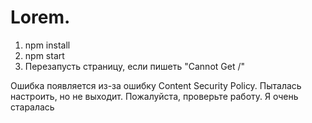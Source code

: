 # Lorem.
1. npm install
2. npm start
3. Перезапусть страницу, если пишеть "Cannot Get /"

Ошибка появляется из-за ошибку Content Security Policy. Пыталась настроить, но не выходит.
Пожалуйста, проверьте работу. Я очень старалась

